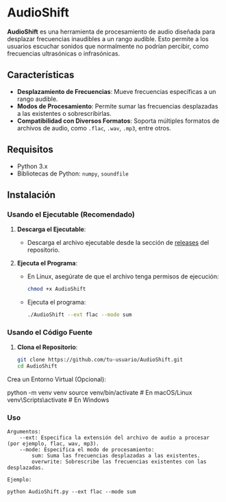 # AudioShift

**AudioShift** es una herramienta de procesamiento de audio diseñada para desplazar frecuencias inaudibles a un rango audible. Esto permite a los usuarios escuchar sonidos que normalmente no podrían percibir, como frecuencias ultrasónicas o infrasónicas.

## Características

- **Desplazamiento de Frecuencias**: Mueve frecuencias específicas a un rango audible.
- **Modos de Procesamiento**: Permite sumar las frecuencias desplazadas a las existentes o sobrescribirlas.
- **Compatibilidad con Diversos Formatos**: Soporta múltiples formatos de archivos de audio, como `.flac`, `.wav`, `.mp3`, entre otros.

## Requisitos

- Python 3.x
- Bibliotecas de Python: `numpy`, `soundfile`

## Instalación

### Usando el Ejecutable (Recomendado)

1. **Descarga el Ejecutable**:
   - Descarga el archivo ejecutable desde la sección de [releases](#) del repositorio.

2. **Ejecuta el Programa**:
   - En Linux, asegúrate de que el archivo tenga permisos de ejecución:
     ```bash
     chmod +x AudioShift
     ```
   - Ejecuta el programa:
     ```bash
     ./AudioShift --ext flac --mode sum
     ```

### Usando el Código Fuente

1. **Clona el Repositorio**:
   ```bash
   git clone https://github.com/tu-usuario/AudioShift.git
   cd AudioShift

Crea un Entorno Virtual (Opcional):

python -m venv venv
source venv/bin/activate  # En macOS/Linux
venv\Scripts\activate  # En Windows


### Uso

    Argumentos:
        --ext: Especifica la extensión del archivo de audio a procesar (por ejemplo, flac, wav, mp3).
        --mode: Especifica el modo de procesamiento:
            sum: Suma las frecuencias desplazadas a las existentes.
            overwrite: Sobrescribe las frecuencias existentes con las desplazadas.

    Ejemplo:
    
    python AudioShift.py --ext flac --mode sum
